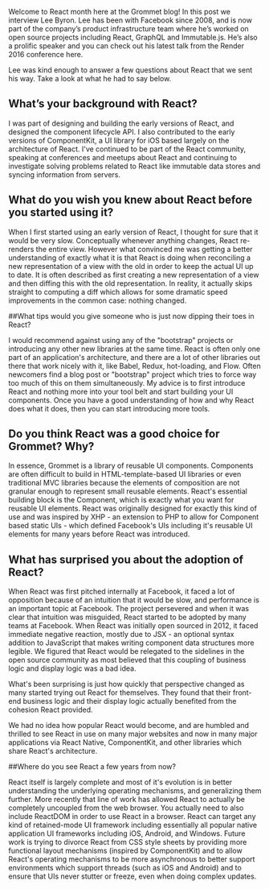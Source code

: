 Welcome to React month here at the Grommet blog! In this post we interview Lee Byron. Lee has been with Facebook since 2008, and is now part of the company’s product infrastructure team where he’s worked on open source projects including React, GraphQL and Immutable.js. He’s also a prolific speaker and you can check out his latest talk from the Render 2016 conference here.

Lee was kind enough to answer a few questions about React that we sent his way. Take a look at what he had to say below.

## What’s your background with React?
 
I was part of designing and building the early versions of React, and designed the component lifecycle API. I also contributed to the early versions of ComponentKit, a UI library for iOS based largely on the architecture of React. I've continued to be part of the React community, speaking at conferences and meetups about React and continuing to investigate solving problems related to React like immutable data stores and syncing information from servers.
 
## What do you wish you knew about React before you started using it?
 
When I first started using an early version of React, I thought for sure that it would be very slow. Conceptually whenever anything changes, React re-renders the entire view. However what convinced me was getting a better understanding of exactly what it is that React is doing when reconciling a new representation of a view with the old in order to keep the actual UI up to date. It is often described as first creating a new representation of a view and then diffing this with the old representation. In reality, it actually skips straight to computing a diff which allows for some dramatic speed improvements in the common case: nothing changed.
 
##What tips would you give someone who is just now dipping their toes in React?
 
I would recommend against using any of the "bootstrap" projects or introducing any other new libraries at the same time. React is often only one part of an application's architecture, and there are a lot of other libraries out there that work nicely with it, like Babel, Redux, hot-loading, and Flow. Often newcomers find a blog post or "bootstrap" project which tries to force way too much of this on them simultaneously. My advice is to first introduce React and nothing more into your tool belt and start building your UI components. Once you have a good understanding of how and why React does what it does, then you can start introducing more tools.
 
## Do you think React was a good choice for Grommet? Why?
 
In essence, Grommet is a library of reusable UI components. Components are often difficult to build in HTML-template-based UI libraries or even traditional MVC libraries because the elements of composition are not granular enough to represent small reusable elements. React's essential building block is the Component, which is exactly what you want for reusable UI elements. React was originally designed for exactly this kind of use and was inspired by XHP - an extension to PHP to allow for Component based static UIs - which defined Facebook's UIs including it's reusable UI elements for many years before React was introduced.
 
## What has surprised you about the adoption of React?
 
When React was first pitched internally at Facebook, it faced a lot of opposition because of an intuition that it would be slow, and performance is an important topic at Facebook. The project persevered and when it was clear that intuition was misguided, React started to be adopted by many teams at Facebook. When React was initially open sourced in 2012, it faced immediate negative reaction, mostly due to JSX - an optional syntax addition to JavaScript that makes writing component data structures more legible. We figured that React would be relegated to the sidelines in the open source community as most believed that this coupling of business logic and display logic was a bad idea. 

What's been surprising is just how quickly that perspective changed as many started trying out React for themselves. They found that their front-end business logic and their display logic actually benefited from the cohesion React provided. 

We had no idea how popular React would become, and are humbled and thrilled to see React in use on many major websites and now in many major applications via React Native, ComponentKit, and other libraries which share React's architecture.
 
##Where do you see React a few years from now?
 
React itself is largely complete and most of it's evolution is in better understanding the underlying operating mechanisms, and generalizing them further. More recently that line of work has allowed React to actually be completely uncoupled from the web browser. You actually need to also include ReactDOM in order to use React in a browser. React can target any kind of retained-mode UI framework including essentially all popular native application UI frameworks including iOS, Android, and Windows. Future work is trying to divorce React from CSS style sheets by providing more functional layout mechanisms (inspired by ComponentKit) and to allow React's operating mechanisms to be more asynchronous to better support environments which support threads (such as iOS and Android) and to ensure that UIs never stutter or freeze, even when doing complex updates.
